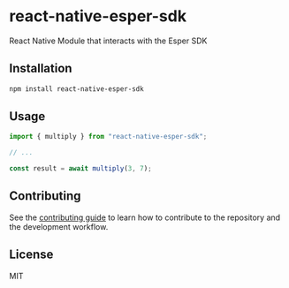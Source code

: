 # react-native-esper-sdk

React Native Module that interacts with the Esper SDK

## Installation

```sh
npm install react-native-esper-sdk
```

## Usage

```js
import { multiply } from "react-native-esper-sdk";

// ...

const result = await multiply(3, 7);
```

## Contributing

See the [contributing guide](CONTRIBUTING.md) to learn how to contribute to the repository and the development workflow.

## License

MIT
